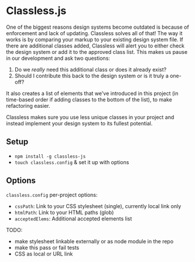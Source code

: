 # Classless.js

One of the biggest reasons design systems become outdated is because of enforcement and lack of updating. Classless solves all of that! The way it works is by comparing your markup to your existing design system file. If there are additional classes added, Classless will alert you to either check the design system or add it to the approved class list. This makes us pause in our development and ask two questions:

1. Do we *really* need this additional class or does it already exist?
2. Should I contribute this back to the design system or is it truly a one-off?

It also creates a list of elements that we've introduced in this project (in time-based order if adding classes to the bottom of the list), to make refactoring easier.

Classless makes sure you use less unique classes in your project and instead implement your design system to its fullest potential.

## Setup

- `npm install -g classless-js`
- `touch classless.config` & set it up with options

## Options

`classless.config` per-project options:

- `cssPath`: Link to your CSS stylesheet (single), currently local link only
- `htmlPath`: Link to your HTML paths (glob)
- `acceptedElems`: Additional accepted elements list


TODO:
- make stylesheet linkable externally or as node module in the repo
- make this pass or fail tests
- CSS as local or URL link
